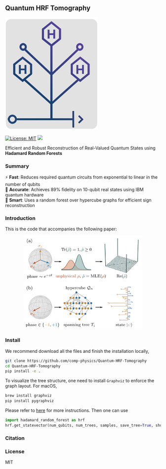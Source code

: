 ## Quantum HRF Tomography
<img src="assets/logo-qht.png" alt="HRF Banner" width="300"/>

[![License: MIT](https://img.shields.io/badge/License-MIT-yellow.svg)](#license)
<a href="https://github.com/comp-physics/Quantum-HRF-Tomography/actions">
<img src="https://github.com/comp-physics/Quantum-HRF-Tomography/actions/workflows/ci.yml/badge.svg" />
</a>

Efficient and Robust Reconstruction of Real-Valued Quantum States using **Hadamard Random Forests**

### Summary

⚡ **Fast**: Reduces required quantum circuits from exponential to linear in the number of qubits  
🎯 **Accurate**: Achieves 89% fidelity on 10-qubit real states using IBM quantum hardware  
🧠 **Smart**: Uses a random forest over hypercube graphs for efficient sign reconstruction  

### Introduction

This is the code that accompanies the following paper:

<div align="center">
<img src="https://github.com/comp-physics/Quantum-HRF-Tomography/blob/master/assets/overview.png" height="300px"> 
</div>

### Install 

We recommend download all the files and finish the installation locally,

```bash
git clone https://github.com/comp-physics/Quantum-HRF-Tomography
cd Quantum-HRF-Tomography
pip install -e .
```

To visualize the tree structure, one need to install `Graphviz` to enforce the graph layout. For macOS,

```bash
brew install graphviz
pip install pygraphviz
```

Please refer to [here](https://www.graphviz.org/download/) for more instructions. Then one can use 

```python
import hadamard_random_forest as hrf
hrf.get_statevector(num_qubits, num_trees, samples, save_tree=True, show_tree=True)
```


### Citation



### License

MIT
